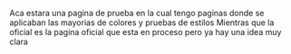 Aca estara una pagina de prueba en la cual tengo paginas donde se aplicaban las mayorias de colores y pruebas de estilos
Mientras que la oficial es la pagina oficial que esta en proceso pero ya hay una idea muy clara
